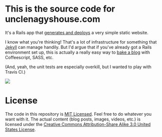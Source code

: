 # This is the source code for unclenagyshouse.com

It's a Rails app that [generates and deploys](https://github.com/kenmickles/unclenagyshouse.com/blob/master/lib/tasks/deploy.sh) a very simple static website.

I know what you're thinking! That's a lot of infrastructure for something that [Jekyll](http://github.com/mojombo/jekyll) can manage handily. But I'd argue that if you've already got a Rails environment set up, this is actually a really easy way to [bake a blog](http://inessential.com/2011/03/16/a_plea_for_baked_weblogs) with Coffeescript, SASS, etc.

(And, yeah, the unit tests are especially overkill, but I wanted to play with Travis CI.)

![](https://api.travis-ci.org/kenmickles/unclenagyshouse.com.png)

# License

The code in this repository is [MIT Licensed](http://en.wikipedia.org/wiki/MIT_License). Feel free to do whatever you want with it. The actual content (blog posts, images, videos, etc.) is licensed under the [Creative Commons Attribution-Share Alike 3.0 United States License](http://creativecommons.org/licenses/by-sa/3.0/us/).